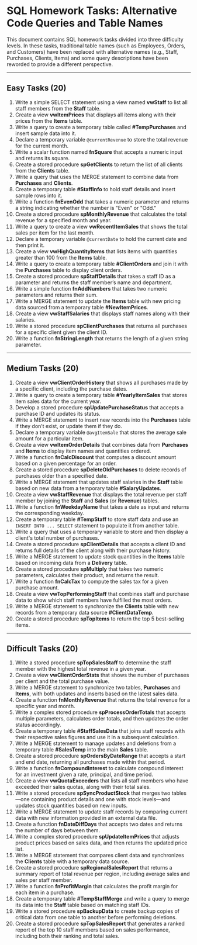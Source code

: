 # SQL Homework Tasks: Alternative Code Queries and Table Names

This document contains SQL homework tasks divided into three difficulty levels. In these tasks, traditional table names (such as Employees, Orders, and Customers) have been replaced with alternative names (e.g., Staff, Purchases, Clients, Items) and some query descriptions have been reworded to provide a different perspective.

---

## Easy Tasks (20)

1. Write a simple SELECT statement using a view named **vwStaff** to list all staff members from the **Staff** table.
2. Create a view **vwItemPrices** that displays all items along with their prices from the **Items** table.
3. Write a query to create a temporary table called **#TempPurchases** and insert sample data into it.
4. Declare a temporary variable `@currentRevenue` to store the total revenue for the current month.
5. Write a scalar function named **fnSquare** that accepts a numeric input and returns its square.
6. Create a stored procedure **spGetClients** to return the list of all clients from the **Clients** table.
7. Write a query that uses the MERGE statement to combine data from **Purchases** and **Clients**.
8. Create a temporary table **#StaffInfo** to hold staff details and insert sample rows into it.
9. Write a function **fnEvenOdd** that takes a numeric parameter and returns a string indicating whether the number is "Even" or "Odd."
10. Create a stored procedure **spMonthlyRevenue** that calculates the total revenue for a specified month and year.
11. Write a query to create a view **vwRecentItemSales** that shows the total sales per item for the last month.
12. Declare a temporary variable `@currentDate` to hold the current date and then print it.
13. Create a view **vwHighQuantityItems** that lists items with quantities greater than 100 from the **Items** table.
14. Write a query to create a temporary table **#ClientOrders** and join it with the **Purchases** table to display client orders.
15. Create a stored procedure **spStaffDetails** that takes a staff ID as a parameter and returns the staff member’s name and department.
16. Write a simple function **fnAddNumbers** that takes two numeric parameters and returns their sum.
17. Write a MERGE statement to update the **Items** table with new pricing data sourced from a temporary table **#NewItemPrices**.
18. Create a view **vwStaffSalaries** that displays staff names along with their salaries.
19. Write a stored procedure **spClientPurchases** that returns all purchases for a specific client given the client ID.
20. Write a function **fnStringLength** that returns the length of a given string parameter.

---

## Medium Tasks (20)

1. Create a view **vwClientOrderHistory** that shows all purchases made by a specific client, including the purchase dates.
2. Write a query to create a temporary table **#YearlyItemSales** that stores item sales data for the current year.
3. Develop a stored procedure **spUpdatePurchaseStatus** that accepts a purchase ID and updates its status.
4. Write a MERGE statement to insert new records into the **Purchases** table if they don’t exist, or update them if they do.
5. Declare a temporary variable `@avgItemSale` that stores the average sale amount for a particular item.
6. Create a view **vwItemOrderDetails** that combines data from **Purchases** and **Items** to display item names and quantities ordered.
7. Write a function **fnCalcDiscount** that computes a discount amount based on a given percentage for an order.
8. Create a stored procedure **spDeleteOldPurchases** to delete records of purchases older than a specified date.
9. Write a MERGE statement that updates staff salaries in the **Staff** table based on new data from a temporary table **#SalaryUpdates**.
10. Create a view **vwStaffRevenue** that displays the total revenue per staff member by joining the **Staff** and **Sales** (or **Revenue**) tables.
11. Write a function **fnWeekdayName** that takes a date as input and returns the corresponding weekday.
12. Create a temporary table **#TempStaff** to store staff data and use an `INSERT INTO ... SELECT` statement to populate it from another table.
13. Write a query that uses a temporary variable to store and then display a client's total number of purchases.
14. Create a stored procedure **spClientDetails** that accepts a client ID and returns full details of the client along with their purchase history.
15. Write a MERGE statement to update stock quantities in the **Items** table based on incoming data from a **Delivery** table.
16. Create a stored procedure **spMultiply** that takes two numeric parameters, calculates their product, and returns the result.
17. Write a function **fnCalcTax** to compute the sales tax for a given purchase amount.
18. Create a view **vwTopPerformingStaff** that combines staff and purchase data to show which staff members have fulfilled the most orders.
19. Write a MERGE statement to synchronize the **Clients** table with new records from a temporary data source **#ClientDataTemp**.
20. Create a stored procedure **spTopItems** to return the top 5 best-selling items.

---

## Difficult Tasks (20)

1. Write a stored procedure **spTopSalesStaff** to determine the staff member with the highest total revenue in a given year.
2. Create a view **vwClientOrderStats** that shows the number of purchases per client and the total purchase value.
3. Write a MERGE statement to synchronize two tables, **Purchases** and **Items**, with both updates and inserts based on the latest sales data.
4. Create a function **fnMonthlyRevenue** that returns the total revenue for a specific year and month.
5. Write a complex stored procedure **spProcessOrderTotals** that accepts multiple parameters, calculates order totals, and then updates the order status accordingly.
6. Create a temporary table **#StaffSalesData** that joins staff records with their respective sales figures and use it in a subsequent calculation.
7. Write a MERGE statement to manage updates and deletions from a temporary table **#SalesTemp** into the main **Sales** table.
8. Create a stored procedure **spOrdersByDateRange** that accepts a start and end date, returning all purchases made within that period.
9. Write a function **fnCompoundInterest** to calculate compound interest for an investment given a rate, principal, and time period.
10. Create a view **vwQuotaExceeders** that lists all staff members who have exceeded their sales quotas, along with their total sales.
11. Write a stored procedure **spSyncProductStock** that merges two tables—one containing product details and one with stock levels—and updates stock quantities based on new inputs.
12. Write a MERGE statement to update staff records by comparing current data with new information provided in an external data file.
13. Create a function **fnDateDiffDays** that accepts two dates and returns the number of days between them.
14. Write a complex stored procedure **spUpdateItemPrices** that adjusts product prices based on sales data, and then returns the updated price list.
15. Write a MERGE statement that compares client data and synchronizes the **Clients** table with a temporary data source.
16. Create a stored procedure **spRegionalSalesReport** that returns a summary report of total revenue per region, including average sales and sales per staff member.
17. Write a function **fnProfitMargin** that calculates the profit margin for each item in a purchase.
18. Create a temporary table **#TempStaffMerge** and write a query to merge its data into the **Staff** table based on matching staff IDs.
19. Write a stored procedure **spBackupData** to create backup copies of critical data from one table to another before performing deletions.
20. Create a stored procedure **spTopSalesReport** that generates a ranked report of the top 10 staff members based on sales performance, including both their ranking and total sales.
